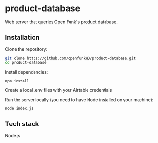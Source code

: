 # product-database

Web server that queries Open Funk's product database. 

## Installation

Clone the repository:

```bash
git clone https://github.com/openfunkHQ/product-database.git
cd product-database
```

Install dependencies:

```bash
npm install
```

Create a local .env files with your Airtable credentials 

Run the server locally (you need to have Node installed on your machine):

```bash
node index.js
```

## Tech stack 

Node.js



